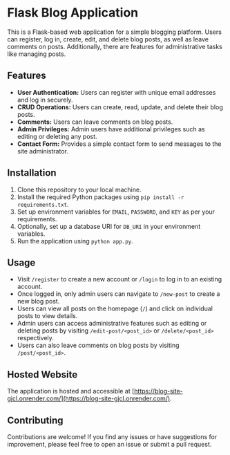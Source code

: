 # Flask Blog Application

This is a Flask-based web application for a simple blogging platform. Users can register, log in, create, edit, and delete blog posts, as well as leave comments on posts. Additionally, there are features for administrative tasks like managing posts.

## Features

- **User Authentication:** Users can register with unique email addresses and log in securely.
- **CRUD Operations:** Users can create, read, update, and delete their blog posts.
- **Comments:** Users can leave comments on blog posts.
- **Admin Privileges:** Admin users have additional privileges such as editing or deleting any post.
- **Contact Form:** Provides a simple contact form to send messages to the site administrator.

## Installation

1. Clone this repository to your local machine.
2. Install the required Python packages using `pip install -r requirements.txt`.
3. Set up environment variables for `EMAIL`, `PASSWORD`, and `KEY` as per your requirements.
4. Optionally, set up a database URI for `DB_URI` in your environment variables.
5. Run the application using `python app.py`.

## Usage

- Visit `/register` to create a new account or `/login` to log in to an existing account.
- Once logged in, only admin users can navigate to `/new-post` to create a new blog post.
- Users can view all posts on the homepage (`/`) and click on individual posts to view details.
- Admin users can access administrative features such as editing or deleting posts by visiting `/edit-post/<post_id>` or `/delete/<post_id>` respectively.
- Users can also leave comments on blog posts by visiting `/post/<post_id>`.

## Hosted Website

The application is hosted and accessible at [https://blog-site-gjcl.onrender.com/](https://blog-site-gjcl.onrender.com/).


## Contributing

Contributions are welcome! If you find any issues or have suggestions for improvement, please feel free to open an issue or submit a pull request.


